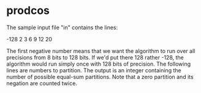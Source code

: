 # prodcos

The sample input file "in" contains the lines:

-128
2
3
6
9
12
20

The first negative number means that we want the algorithm to run over all precisions from 8 bits to 128 bits. If we'd put there 128 rather -128, the algorithm would run simply once with 128 bits of precision. The following lines are numbers to partition. The output is an integer containing the number of possible equal-sum partitions. Note that a zero partition and its negation are counted twice.
